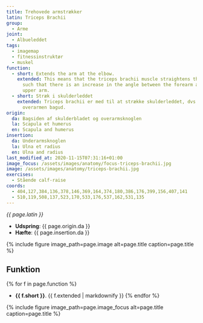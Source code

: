 ```yaml
---
title: Trehovede armstrækker
latin: Triceps Brachii
group:
  - Arme
joint:
  - Albueleddet
tags:
  - imagemap
  - fitnessinstruktør
  - muskel
function:
  - short: Extends the arm at the elbow.
    extended: This means that the triceps brachii muscle straightens the elbow joint
      such that there is an increase in the angle between the forearm and the
      upper arm.
  - short: Stræk i skulderleddet
    extended: Triceps brachii er med til at strække skulderleddet, dvs. føre
      overarmen bagud.
origin:
  da: Bagsiden af skulderbladet og overarmsknoglen
  la: Scapula et humerus
  en: Scapula and humerus
insertion:
  da: Underarmsknoglen
  la: Ulna et radius
  en: Ulna and radius
last_modified_at: 2020-11-15T07:31:16+01:00
image_focus: /assets/images/anatomy/focus-triceps-brachii.jpg
image: /assets/images/anatomy/triceps-brachii.jpg
exercises:
  - Stående calf-raise
coords:
  - 404,127,384,136,378,146,369,164,374,180,386,176,399,156,407,141
  - 510,119,508,137,523,170,533,176,537,162,531,135
---
```


_{{ page.latin }}_

- **Udspring**: {{ page.origin.da }}
- **Hæfte**: {{ page.insertion.da }}

{% include figure image_path=page.image alt=page.title caption=page.title %}

## Funktion

{% for f in page.function %}
- **{{ f.short }}**.
  {{ f.extended | markdownify }}
{% endfor %}

{% include figure image_path=page.image_focus alt=page.title caption=page.title %}
